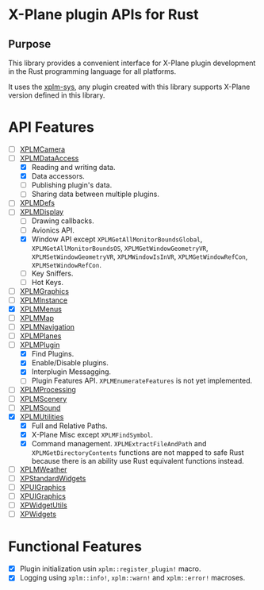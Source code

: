 # X-Plane plugin APIs for Rust

## Purpose

This library provides a convenient interface for X-Plane plugin development in the Rust programming language for all platforms.

It uses the [xplm-sys](https://github.com/artemkorobko/xplm-sys), any plugin created with this library
supports X-Plane version defined in this library.

# API Features

- [ ] [XPLMCamera](https://developer.x-plane.com/sdk/XPLMCamera)
- [ ] [XPLMDataAccess](https://developer.x-plane.com/sdk/XPLMDataAccess)
     - [X] Reading and writing data.
     - [X] Data accessors.
     - [ ] Publishing plugin's data.
     - [ ] Sharing data between multiple plugins.
- [ ] [XPLMDefs](https://developer.x-plane.com/sdk/XPLMDefs)
- [ ] [XPLMDisplay](https://developer.x-plane.com/sdk/XPLMDisplay)
    - [ ] Drawing callbacks.
    - [ ] Avionics API.
    - [X] Window API except `XPLMGetAllMonitorBoundsGlobal`, `XPLMGetAllMonitorBoundsOS`, `XPLMGetWindowGeometryVR`, `XPLMSetWindowGeometryVR`, `XPLMWindowIsInVR`, `XPLMGetWindowRefCon`, `XPLMSetWindowRefCon`.
    - [ ] Key Sniffers.
    - [ ] Hot Keys.
- [ ] [XPLMGraphics](https://developer.x-plane.com/sdk/XPLMGraphics)
- [ ] [XPLMInstance](https://developer.x-plane.com/sdk/XPLMInstance)
- [X] [XPLMMenus](https://developer.x-plane.com/sdk/XPLMMenus)
- [ ] [XPLMMap](https://developer.x-plane.com/sdk/XPLMMap)
- [ ] [XPLMNavigation](https://developer.x-plane.com/sdk/XPLMNavigation)
- [ ] [XPLMPlanes](https://developer.x-plane.com/sdk/XPLMPlanes)
- [ ] [XPLMPlugin](https://developer.x-plane.com/sdk/XPLMPlugin)
    - [X] Find Plugins.
    - [X] Enable/Disable plugins.
    - [X] Interplugin Messagging.
    - [ ] Plugin Features API. `XPLMEnumerateFeatures` is not yet implemented.
- [ ] [XPLMProcessing](https://developer.x-plane.com/sdk/XPLMProcessing)
- [ ] [XPLMScenery](https://developer.x-plane.com/sdk/XPLMScenery)
- [ ] [XPLMSound](https://developer.x-plane.com/sdk/XPLMSound)
- [X] [XPLMUtilities](https://developer.x-plane.com/sdk/XPLMUtilities)
    - [X] Full and Relative Paths.  
    - [X] X-Plane Misc except `XPLMFindSymbol`.  
    - [X] Command management.
`XPLMExtractFileAndPath` and `XPLMGetDirectoryContents` functions are not mapped to safe Rust because there is an ability use Rust equivalent functions instead.
- [ ] [XPLMWeather](https://developer.x-plane.com/sdk/XPLMWeather)
- [ ] [XPStandardWidgets](https://developer.x-plane.com/sdk/XPStandardWidgets)
- [ ] [XPUIGraphics](https://developer.x-plane.com/sdk/XPUIGraphics)
- [ ] [XPUIGraphics](https://developer.x-plane.com/sdk/XPUIGraphics)
- [ ] [XPWidgetUtils](https://developer.x-plane.com/sdk/XPWidgetUtils)
- [ ] [XPWidgets](https://developer.x-plane.com/sdk/XPWidgets)

# Functional Features

- [X] Plugin initialization usin `xplm::register_plugin!` macro.
- [X] Logging using `xplm::info!`, `xplm::warn!` and `xplm::error!` macroses.
